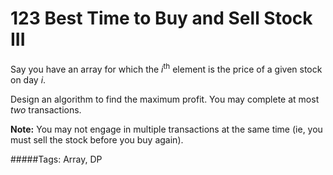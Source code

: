 # 123 Best Time to Buy and Sell Stock III

Say you have an array for which the *i*<sup>th</sup> element is the price of a given stock on day *i*.

Design an algorithm to find the maximum profit. You may complete at most *two* transactions.

**Note:**
You may not engage in multiple transactions at the same time (ie, you must sell the stock before you buy again).

#####Tags:
Array, DP